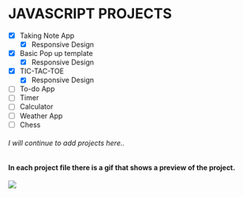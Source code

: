 # JAVASCRIPT PROJECTS

- [x] Taking Note App
    - [x] Responsive Design
- [x] Basic Pop up template
	- [x] Responsive Design
- [x] TIC-TAC-TOE
	- [x] Responsive Design
- [ ] To-do App
- [ ] Timer
- [ ] Calculator
- [ ] Weather App
- [ ] Chess 

###### I will continue to add projects here..

#### In each project file there is a gif that shows a preview of the project.

<img src="https://y.yarn.co/083edd82-e2e2-40ec-b7d2-49a78ef7af21_text.gif">
